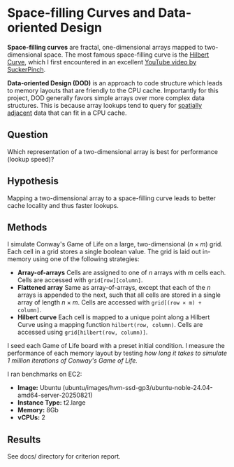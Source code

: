 # Space-filling Curves and Data-oriented Design

**Space-filling curves** are fractal, one-dimensional arrays mapped to two-dimensional space. The most famous space-filling curve is the [Hilbert Curve](https://youtu.be/3s7h2MHQtxc?si=DXUMUTtjUcxLxNoD), which I first encountered in an excellent [YouTube video by SuckerPinch](https://youtu.be/JcJSW7Rprio?si=b3YLp4kfd8jzxxH2&t=371).

**Data-oriented Design (DOD)** is an approach to code structure which leads to memory layouts that are friendly to the CPU cache. Importantly for this project, DOD generally favors simple arrays over more complex data structures. This is because array lookups tend to query for [spatially adjacent](https://en.wikipedia.org/wiki/Locality_of_reference) data that can fit in a CPU cache.

## Question

Which representation of a two-dimensional array is best for performance (lookup speed)?

## Hypothesis

Mapping a two-dimensional array to a space-filling curve leads to better cache locality and thus faster lookups.

## Methods

I simulate Conway's Game of Life on a large, two-dimensional ($n × m$) grid. Each cell in a grid stores a single boolean value. The grid is laid out in-memory using one of the following strategies:

* **Array-of-arrays**
  Cells are assigned to one of $n$ arrays with $m$ cells each. Cells are accessed with `grid[row][column]`.
* **Flattened array**
  Same as array-of-arrays, except that each of the $n$ arrays is appended to the next, such that all cells are stored in a single array of length $n × m$. Cells are accessed with `grid[(row × m) + column]`.
* **Hilbert curve**
  Each cell is mapped to a unique point along a Hilbert Curve using a mapping function `hilbert(row, column)`. Cells are accessed using `grid[hilbert(row, column)]`.

I seed each Game of Life board with a preset initial condition. I measure the performance of each memory layout by testing _how long it takes to simulate 1 million iterations of Conway's Game of Life._

I ran benchmarks on EC2:
- **Image:** Ubuntu (ubuntu/images/hvm-ssd-gp3/ubuntu-noble-24.04-amd64-server-20250821)
- **Instance Type:** t2.large
- **Memory:** 8Gb
- **vCPUs:** 2

## Results

See docs/ directory for criterion report.
